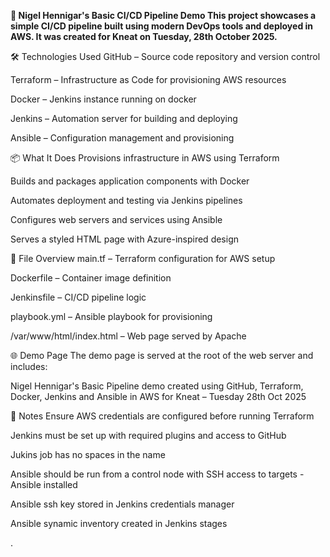 **🚀 Nigel Hennigar's Basic CI/CD Pipeline Demo
This project showcases a simple CI/CD pipeline built using modern DevOps tools and deployed in AWS. It was created for Kneat on Tuesday, 28th October 2025.**

🛠️ Technologies Used
GitHub – Source code repository and version control

Terraform – Infrastructure as Code for provisioning AWS resources

Docker – Jenkins instance running on docker

Jenkins – Automation server for building and deploying

Ansible – Configuration management and provisioning

📦 What It Does
Provisions infrastructure in AWS using Terraform

Builds and packages application components with Docker

Automates deployment and testing via Jenkins pipelines

Configures web servers and services using Ansible

Serves a styled HTML page with Azure-inspired design

📁 File Overview
main.tf – Terraform configuration for AWS setup

Dockerfile – Container image definition

Jenkinsfile – CI/CD pipeline logic

playbook.yml – Ansible playbook for provisioning

/var/www/html/index.html – Web page served by Apache

🌐 Demo Page
The demo page is served at the root of the web server and includes:

Nigel Hennigar's Basic Pipeline demo created using GitHub, Terraform, Docker, Jenkins and Ansible in AWS for Kneat – Tuesday 28th Oct 2025

📌 Notes
Ensure AWS credentials are configured before running Terraform

Jenkins must be set up with required plugins and access to GitHub

Jukins job has no spaces in the name

Ansible should be run from a control node with SSH access to targets - Ansible installed

Ansible ssh key stored in Jenkins credentials manager

Ansible synamic inventory created in Jenkins stages

.
